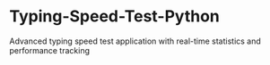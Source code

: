 # Typing-Speed-Test-Python
Advanced typing speed test application with real-time statistics and performance tracking

